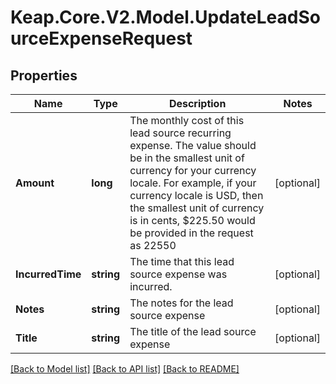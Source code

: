 # Keap.Core.V2.Model.UpdateLeadSourceExpenseRequest

## Properties

Name | Type | Description | Notes
------------ | ------------- | ------------- | -------------
**Amount** | **long** | The monthly cost of this lead source recurring expense. The value should be in the smallest unit of currency for your currency locale. For example, if your currency locale is USD, then the smallest unit of currency is in cents, $225.50 would be provided in the request as 22550 | [optional] 
**IncurredTime** | **string** | The time that this lead source expense was incurred. | [optional] 
**Notes** | **string** | The notes for the lead source expense | [optional] 
**Title** | **string** | The title of the lead source expense | [optional] 

[[Back to Model list]](../README.md#documentation-for-models) [[Back to API list]](../README.md#documentation-for-api-endpoints) [[Back to README]](../README.md)


